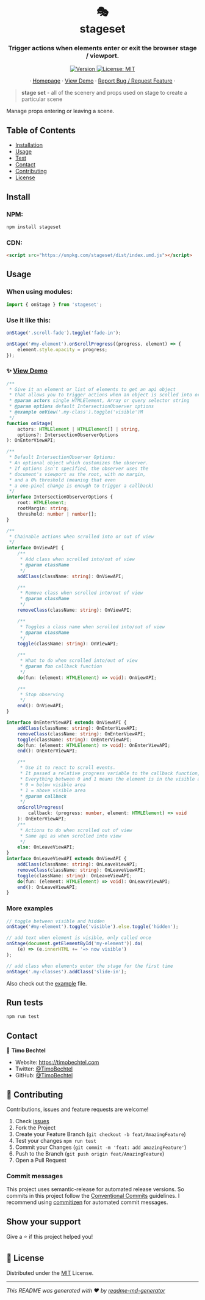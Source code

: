 <h1 align="center">🎭 <br> stageset</h1>
<h3 align="center">Trigger actions when elements enter or exit the browser stage / viewport.</h3>
<p align="center">
  <a href="https://www.npmjs.com/package/stageset" target="_blank">
    <img alt="Version" src="https://img.shields.io/npm/v/stageset.svg">
  </a>
  <a href="https://github.com/TimoBechtel/stageset/blob/master/LICENSE" target="_blank">
    <img alt="License: MIT" src="https://img.shields.io/github/license/TimoBechtel/stageset" />
  </a>
</p>
<p align="center">
  ·
  <a href="https://github.com/TimoBechtel/stageset#readme">Homepage</a>
  ·
  <a href="https://timobechtel.github.io/stageset">View Demo</a>
  ·
  <a href="https://github.com/TimoBechtel/stageset/issues">Report Bug / Request Feature</a>
  ·
</p>

> **stage set** - all of the scenery and props used on stage to create a particular scene

Manage props entering or leaving a scene.

## Table of Contents

- [Installation](#Install)
- [Usage](#usage)
- [Test](#run-tests)
- [Contact](#contact)
- [Contributing](#Contributing)
- [License](#license)

## Install

### NPM:

```sh
npm install stageset
```

### CDN:

```html
<script src="https://unpkg.com/stageset/dist/index.umd.js"></script>
```

## Usage

### When using modules:

```javascript
import { onStage } from 'stageset';
```

### Use it like this:

```javascript
onStage('.scroll-fade').toggle('fade-in');

onStage('#my-element').onScrollProgress((progress, element) => {
	element.style.opacity = progress;
});
```

### ✨ <a href="https://timobechtel.github.io/stageset">View Demo</a>

```typescript
/**
 * Give it an element or list of elements to get an api object
 * that allows you to trigger actions when an object is scolled into or out of view.
 * @param actors single HTMLElement, Array or query selector string
 * @param options default IntersectionObserver options
 * @example onView('.my-class').toggle('visible')M
 */
function onStage(
	actors: HTMLElement | HTMLElement[] | string,
	options?: IntersectionObserverOptions
): OnEnterViewAPI;

/**
 * Default IntersectionObserver Options:
 * An optional object which customizes the observer.
 * If options isn't specified, the observer uses the
 * document's viewport as the root, with no margin,
 * and a 0% threshold (meaning that even
 * a one-pixel change is enough to trigger a callback)
 */
interface IntersectionObserverOptions {
	root: HTMLElement;
	rootMargin: string;
	threshold: number | number[];
}

/**
 * Chainable actions when scrolled into or out of view
 */
interface OnViewAPI {
	/**
	 * Add class when scrolled into/out of view
	 * @param className
	 */
	addClass(className: string): OnViewAPI;

	/**
	 * Remove class when scrolled into/out of view
	 * @param className
	 */
	removeClass(className: string): OnViewAPI;

	/**
	 * Toggles a class name when scrolled into/out of view
	 * @param className
	 */
	toggle(className: string): OnViewAPI;

	/**
	 * What to do when scrolled into/out of view
	 * @param fun callback function
	 */
	do(fun: (element: HTMLElement) => void): OnViewAPI;

	/**
	 * Stop observing
	 */
	end(): OnViewAPI;
}

interface OnEnterViewAPI extends OnViewAPI {
	addClass(className: string): OnEnterViewAPI;
	removeClass(className: string): OnEnterViewAPI;
	toggle(className: string): OnEnterViewAPI;
	do(fun: (element: HTMLElement) => void): OnEnterViewAPI;
	end(): OnEnterViewAPI;

	/**
	 * Use it to react to scroll events.
	 * It passed a relative progress variable to the callback function, that will be between 0 and 1.
	 * Everything between 0 and 1 means the element is in the visible area
	 * 0 = below visible area
	 * 1 = above visible area
	 * @param callback
	 */
	onScrollProgress(
		callback: (progress: number, element: HTMLElement) => void
	): OnEnterViewAPI;
	/**
	 * Actions to do when scrolled out of view
	 * Same api as when scrolled into view
	 */
	else: OnLeaveViewAPI;
}
interface OnLeaveViewAPI extends OnViewAPI {
	addClass(className: string): OnLeaveViewAPI;
	removeClass(className: string): OnLeaveViewAPI;
	toggle(className: string): OnLeaveViewAPI;
	do(fun: (element: HTMLElement) => void): OnLeaveViewAPI;
	end(): OnLeaveViewAPI;
}
```

### More examples

```javascript
// toggle between visible and hidden
onStage('#my-element').toggle('visible').else.toggle('hidden');

// add text when element is visible, only called once
onStage(document.getElementById('my-element')).do(
	(e) => (e.innerHTML += '=> now visible')
);

// add class when elements enter the stage for the first time
onStage('.my-classes').addClass('slide-in');
```

Also check out the [example](https://github.com/TimoBechtel/stageset/blob/master/example/index.html) file.

## Run tests

```sh
npm run test
```

## Contact

👤 **Timo Bechtel**

- Website: https://timobechtel.com
- Twitter: [@TimoBechtel](https://twitter.com/TimoBechtel)
- GitHub: [@TimoBechtel](https://github.com/TimoBechtel)

## 🤝 Contributing

Contributions, issues and feature requests are welcome!<br />

1. Check [issues](https://github.com/TimoBechtel/stageset/issues)
1. Fork the Project
1. Create your Feature Branch (`git checkout -b feat/AmazingFeature`)
1. Test your changes `npm run test`
1. Commit your Changes (`git commit -m 'feat: add amazingFeature'`)
1. Push to the Branch (`git push origin feat/AmazingFeature`)
1. Open a Pull Request

### Commit messages

This project uses semantic-release for automated release versions. So commits in this project follow the [Conventional Commits](https://www.conventionalcommits.org/en/v1.0.0-beta.2/) guidelines. I recommend using [commitizen](https://github.com/commitizen/cz-cli) for automated commit messages.

## Show your support

Give a ⭐️ if this project helped you!

## 📝 License

Distributed under the [MIT](https://github.com/TimoBechtel/stageset/blob/master/LICENSE) License.

---

_This README was generated with ❤️ by [readme-md-generator](https://github.com/kefranabg/readme-md-generator)_
